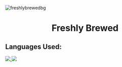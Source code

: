 
![freshlybrewedbg](https://user-images.githubusercontent.com/87110136/130796246-f4249104-8db1-4675-9f4d-e064a58cff1b.jpg)
<h1 align="center">Freshly Brewed</h1>

<div align="left">
  
 ## Languages Used:

<p align="left"> 
    <a href="https://www.w3.org/html/" target="_blank"> <img src="https://img.icons8.com/color/48/000000/html-5.png"/> </a> 
    <a href="https://www.w3schools.com/css/" target="_blank"> <img src="https://img.icons8.com/color/48/000000/css3.png"/> </a>    

</p>

<br>
<br>
  
